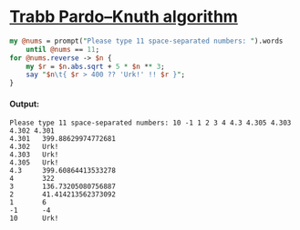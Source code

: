 [1]: https://rosettacode.org/wiki/Trabb_Pardo–Knuth_algorithm

# [Trabb Pardo–Knuth algorithm][1]

```perl
my @nums = prompt("Please type 11 space-separated numbers: ").words
    until @nums == 11;
for @nums.reverse -> $n {
    my $r = $n.abs.sqrt + 5 * $n ** 3;
    say "$n\t{ $r > 400 ?? 'Urk!' !! $r }";
}
```

#### Output:
```
Please type 11 space-separated numbers: 10 -1 1 2 3 4 4.3 4.305 4.303 4.302 4.301
4.301   399.88629974772681
4.302   Urk!
4.303   Urk!
4.305   Urk!
4.3     399.60864413533278
4       322
3       136.73205080756887
2       41.414213562373092
1       6
-1      -4
10      Urk!
```